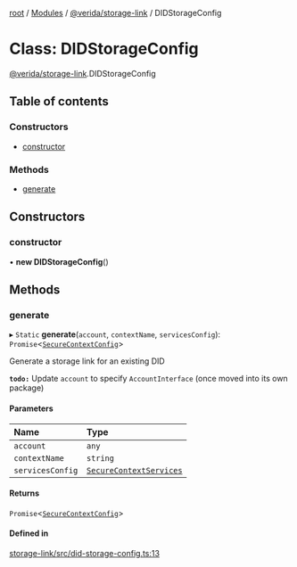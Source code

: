 [root](../README.md) / [Modules](../modules.md) / [@verida/storage-link](../modules/verida_storage_link.md) / DIDStorageConfig

# Class: DIDStorageConfig

[@verida/storage-link](../modules/verida_storage_link.md).DIDStorageConfig

## Table of contents

### Constructors

- [constructor](verida_storage_link.DIDStorageConfig.md#constructor)

### Methods

- [generate](verida_storage_link.DIDStorageConfig.md#generate)

## Constructors

### constructor

• **new DIDStorageConfig**()

## Methods

### generate

▸ `Static` **generate**(`account`, `contextName`, `servicesConfig`): `Promise`<[`SecureContextConfig`](../interfaces/verida_storage_link.Interfaces.SecureContextConfig.md)\>

Generate a storage link for an existing DID

**`todo:`** Update `account` to specify `AccountInterface` (once moved into its own package)

#### Parameters

| Name | Type |
| :------ | :------ |
| `account` | `any` |
| `contextName` | `string` |
| `servicesConfig` | [`SecureContextServices`](../interfaces/verida_storage_link.Interfaces.SecureContextServices.md) |

#### Returns

`Promise`<[`SecureContextConfig`](../interfaces/verida_storage_link.Interfaces.SecureContextConfig.md)\>

#### Defined in

[storage-link/src/did-storage-config.ts:13](https://github.com/verida/verida-js/blob/7bffc4e/packages/storage-link/src/did-storage-config.ts#L13)
